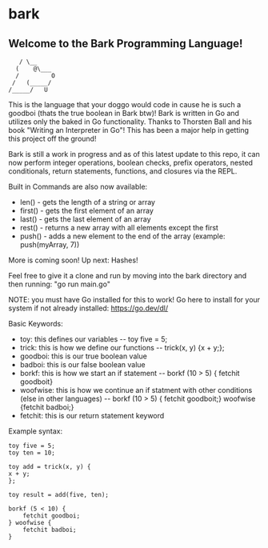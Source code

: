 # bark
## Welcome to the Bark Programming Language!
```
   / \__
  (    @\___
  /         O
 /   (_____/
/_____/   U
```
This is the language that your doggo would code in cause he is such a goodboi (thats the true boolean in Bark btw)! Bark is written in Go and utilizes only the baked in Go functionality. Thanks to Thorsten Ball and his book "Writing an Interpreter in Go"! This has been a major help in getting this project off the ground!

Bark is still a work in progress and as of this latest update to this repo, it can now perform integer operations, boolean checks, prefix operators, nested conditionals, return statements, functions, and closures via the REPL.

Built in Commands are also now available:
- len() - gets the length of a string or array
- first() - gets the first element of an array
- last() - gets the last element of an array
- rest() - returns a new array with all elements except the first
- push() - adds a new element to the end of the array (example: push(myArray, 7))

More is coming soon! Up next: Hashes!

Feel free to give it a clone and run by moving into the bark directory and then running: "go run main.go"

NOTE: you must have Go installed for this to work! Go here to install for your system if not already installed: https://go.dev/dl/

Basic Keywords:
 - toy: this defines our variables -- toy five = 5;
- trick: this is how we define our functions -- trick(x, y) {x + y;};
- goodboi: this is our true boolean value
- badboi: this is our false boolean value
- borkf: this is how we start an if statement -- borkf (10 > 5) { fetchit goodboit}
- woofwise: this is how we continue an if statment with other conditions (else in other languages) -- borkf (10 > 5) { fetchit goodboit;} woofwise {fetchit badboi;}
- fetchit: this is our return statement keyword


Example syntax:

    toy five = 5;
	toy ten = 10;

	toy add = trick(x, y) {
	x + y;
	};

	toy result = add(five, ten);

	borkf (5 < 10) {
		fetchit goodboi;
	} woofwise {
		fetchit badboi;
	}
